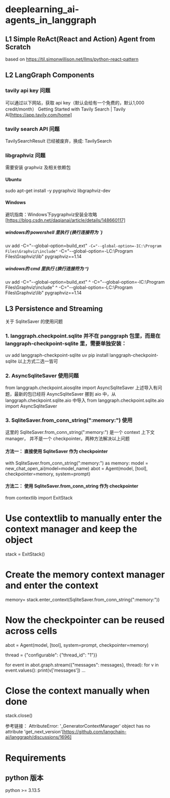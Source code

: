 # deeplearning_ai-agents_in_langgraph
## L1 Simple ReAct(React and Action) Agent from Scratch
based on https://til.simonwillison.net/llms/python-react-pattern

## L2 LangGraph Components
### tavily api key 问题
可以通过以下网站，获取 api key（默认会给有一个免费的，默认1,000 credit/month）
Getting Started with Tavily Search | Tavily AI[https://app.tavily.com/home]

### tavily search API 问题
TavilySearchResult 已经被废弃，换成: TavilySearch

### libgraphviz 问题
需要安装 graphviz 及相关依赖包

#### Ubuntu
sudo apt-get install -y pygraphviz libgraphviz-dev

#### Windows
避坑指南：Windows下pygraphviz安装全攻略[https://blog.csdn.net/daqianai/article/details/148660117]
##### windows的 **powershell** 里执行 (换行连接符为 `)
uv add -C="--global-option=build_ext" `
  -C="--global-option=-IC:\Program Files\Graphviz\include" `
  -C="--global-option=-LC:\Program Files\Graphviz\lib" pygraphviz==1.14
 
##### windows的 **cmd** 里执行 (换行连接符为 ^)
uv add -C="--global-option=build_ext" ^
  -C="--global-option=-IC:\Program Files\Graphviz\include" ^
  -C="--global-option=-LC:\Program Files\Graphviz\lib" pygraphviz==1.14

## L3 Persistence and Streaming
关于 SqliteSaver 的使用问题
### 1. langgraph.checkpoint.sqlite 并不在 panggraph 包里，而是在 langgraph-checkpoint-sqlite 里，需要单独安装：
uv add langgraph-checkpoint-sqlite
uv pip install langgraph-checkpoint-sqlite
以上方式二选一皆可

### 2. AsyncSqliteSaver 使用问题
from langgraph.checkpoint.aiosqlite import AsyncSqliteSaver
上述导入有问题，最新的包已经将 AsyncSqliteSaver 挪到 aio 中，从 langgraph.checkpoint.sqlite.aio 中导入
from langgraph.checkpoint.sqlite.aio import AsyncSqliteSaver

### 3. SqliteSaver.from_conn_string(":memory:") 使用
这里的 SqliteSaver.from_conn_string(":memory:") 是一个 context 上下文 manager， 并不是一个 checkpointer。两种方法解决以上问题
#### 方法一： 直接使用 SqliteSaver 作为 checkpointer
with SqliteSaver.from_conn_string(":memory:") as memory:
    model = new_chat_open_ai(model=model_name)
    abot = Agent(model, [tool], checkpointer=memory, system=prompt)

#### 方法二： 使用 SqliteSaver.from_conn_string 作为 checkpointer
from contextlib import ExitStack

# Use contextlib to manually enter the context manager and keep the object
stack = ExitStack()

# Create the memory context manager and enter the context
memory= stack.enter_context(SqliteSaver.from_conn_string(":memory:"))

# Now the checkpointer can be reused across cells
abot = Agent(model, [tool], system=prompt, checkpointer=memory)

thread = {"configurable": {"thread_id": "1"}}

for event in abot.graph.stream({"messages": messages}, thread):
    for v in event.values():
        print(v['messages'])
...
# Close the context manually when done
stack.close()

参考链接：
AttributeError: '_GeneratorContextManager' object has no attribute 'get_next_version'[https://github.com/langchain-ai/langgraph/discussions/1696]

# Requirements
## python 版本
python >= 3.13.5